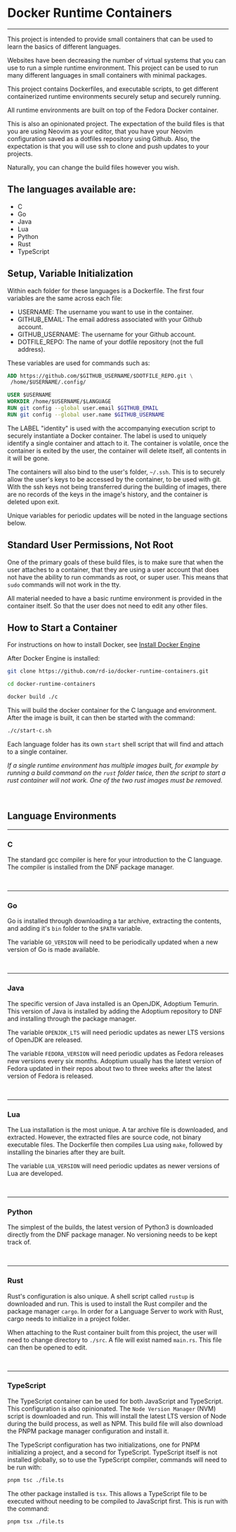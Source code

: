 # Docker Runtime Containers
---
This project is intended to provide small containers that can be used to learn
 the basics of different languages.

Websites have been decreasing the number of virtual systems that you can use
 to run a simple runtime environment. This project can be used to run
  many different languages in small containers with minimal packages.

This project contains Dockerfiles, and executable scripts, to get different
 containerized runtime environments securely setup and securely running.

All runtime environments are built on top of the Fedora Docker container.

This is also an opinionated project. The expectation of the build files is that
you are using Neovim as your editor, that you have your Neovim configuration
saved as a dotfiles repository using Github. Also, the expectation is that you
will use ssh to clone and push updates to your projects.

Naturally, you can change the build files however you wish.

## The languages available are:
- C
- Go
- Java
- Lua
- Python
- Rust
- TypeScript

## Setup, Variable Initialization

Within each folder for these languages is a Dockerfile. The first four variables
are the same across each file:
- USERNAME: The username you want to use in the container.
- GITHUB_EMAIL: The email address associated with your Github account.
- GITHUB_USERNAME: The username for your Github account.
- DOTFILE_REPO: The name of your dotfile repository (not the full address).

These variables are used for commands such as:

```Dockerfile
ADD https://github.com/$GITHUB_USERNAME/$DOTFILE_REPO.git \
 /home/$USERNAME/.config/

USER $USERNAME
WORKDIR /home/$USERNAME/$LANGUAGE
RUN git config --global user.email $GITHUB_EMAIL
RUN git config --global user.name $GITHUB_USERNAME

```

The LABEL "identity" is used with the accompanying execution script to securely
instantiate a Docker container. The label is used to uniquely identify a single
container and attach to it. The container is volatile, once the container is
exited by the user, the container will delete itself, all contents in it
will be gone.

The containers will also bind to the user's folder, `~/.ssh`. This is to
securely allow the user's keys to be accessed by the container, to be used
with git. With the ssh keys not being transferred during the building of
images, there are no records of the keys in the image's history, and the
container is deleted upon exit.

Unique variables for periodic updates will be noted in the language
 sections below.

## Standard User Permissions, Not Root

One of the primary goals of these build files, is to make sure that when the
user attaches to a container, that they are using a user account that does not
have the ability to run commands as root, or super user. This means that `sudo`
commands will not work in the tty.

All material needed to have a basic runtime environment is provided in the
container itself. So that the user does not need to edit any other files.

## How to Start a Container

For instructions on how to install Docker, see [Install Docker Engine](https://docs.docker.com/engine/install/)

After Docker Engine is installed:
```bash
git clone https://github.com/rd-io/docker-runtime-containers.git

cd docker-runtime-containers

docker build ./c
```

This will build the docker container for the C language and environment. After
the image is built, it can then be started with the command:
```bash
./c/start-c.sh
```

Each language folder has its own `start` shell script that will find and attach
to a single container.

*If a single runtime environment has multiple images built, for example by
running a build command on the `rust` folder twice, then the script to start a
rust container will not work. One of the two rust images must be removed.*

<br>

## Language Environments
---
### C
The standard gcc compiler is here for your introduction to the C language. The
compiler is installed from the DNF package manager.

<br>

---
### Go
Go is installed through downloading a tar archive, extracting the contents, and
adding it's `bin` folder to the `$PATH` variable.

The variable `GO_VERSION` will need to be periodically updated when a new
version of Go is made available.

<br>

---
### Java
The specific version of Java installed is an OpenJDK, Adoptium Temurin. This
version of Java is installed by adding the Adoptium repository to DNF and
installing through the package manager.

The variable `OPENJDK_LTS` will need periodic updates as newer LTS versions
of OpenJDK are released.

The variable `FEDORA_VERSION` will need periodic updates as Fedora releases
new versions every six months. Adoptium usually has the latest version of
Fedora updated in their repos about two to three weeks after the latest
version of Fedora is released.

<br>

---
### Lua
The Lua installation is the most unique. A tar archive file is downloaded, and
extracted. However, the extracted files are source code, not binary executable
files. The Dockerfile then compiles Lua using `make`, followed by installing
the binaries after they are built.

The variable `LUA_VERSION` will need periodic updates as newer versions of
Lua are developed.

<br>

---
### Python
The simplest of the builds, the latest version of Python3 is downloaded directly
from the DNF package manager. No versioning needs to be kept track of.

<br>

---
### Rust
Rust's configuration is also unique. A shell script called `rustup` is
downloaded and run. This is used to install the Rust compiler and the package
manager `cargo`. In order for a Language Server to work with Rust, cargo
needs to initialize in a project folder.

When attaching to the Rust container built from this project, the user will
need to change directory to `./src`. A file will exist named `main.rs`. This
file can then be opened to edit.

<br>

---
### TypeScript
The TypeScript container can be used for both JavaScript and TypeScript. This
configuration is also opinionated. The `Node Version Manager` (NVM) script is
downloaded and run. This will install the latest LTS version of Node during
the build process, as well as NPM. This build file will also download the
PNPM package manager configuration and install it.

The TypeScript configuration has two initializations, one for PNPM initializing
a project, and a second for TypeScript. TypeScript itself is not installed
globally, so to use the TypeScript compiler, commands will need to be run with:
```bash
pnpm tsc ./file.ts
```

The other package installed is `tsx`. This allows a TypeScript file to be
executed without needing to be compiled to JavaScript first. This is run
with the command:
```bash
pnpm tsx ./file.ts
```





























